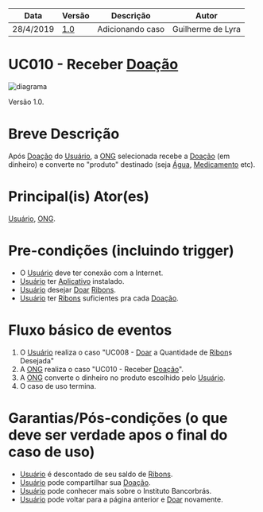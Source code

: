 | Data       | Versão  | Descrição       | Autor            |
| ---------- | ------- | --------------- | ---------------- |
| 28/4/2019 | [1.0](https://github.com/requisitos-2019-1/Ribon/commit/05339bf4c968ee9e9daebe6ffcdd1aa92436240d#diff-aa46673e1e292aca8f1befdc2165a503) | Adicionando caso | Guilherme de Lyra |


# UC010 - Receber [Doação](https://github.com/requisitos-2019-1/Ribon/blob/master/Modelagem%20de%20Requisitos/Lexicos/Doação.md)


![diagrama]([Doar](https://github.com/requisitos-2019-1/Ribon/blob/master/Modelagem%20de%20Requisitos/Lexicos/Doar.md)_Ribons.png)

Versão 1.0.

# Breve Descrição
Após [Doação](https://github.com/requisitos-2019-1/Ribon/blob/master/Modelagem%20de%20Requisitos/Lexicos/Doação.md) do [Usuário](https://github.com/requisitos-2019-1/Ribon/blob/master/Modelagem%20de%20Requisitos/Lexicos/Usuário.md), a [ONG](https://github.com/requisitos-2019-1/Ribon/blob/master/Modelagem%20de%20Requisitos/Lexicos/Ong.md) selecionada recebe a [Doação](https://github.com/requisitos-2019-1/Ribon/blob/master/Modelagem%20de%20Requisitos/Lexicos/Doação.md) (em dinheiro) e converte no "produto" destinado (seja [Água](https://github.com/requisitos-2019-1/Ribon/blob/master/Modelagem%20de%20Requisitos/Lexicos/Agua_potavel.md), [Medicamento](https://github.com/requisitos-2019-1/Ribon/blob/master/Modelagem%20de%20Requisitos/Lexicos/Medicamentos.md) etc).  

# Principal(is) Ator(es)
[Usuário](https://github.com/requisitos-2019-1/Ribon/blob/master/Modelagem%20de%20Requisitos/Lexicos/Usuário.md), [ONG](https://github.com/requisitos-2019-1/Ribon/blob/master/Modelagem%20de%20Requisitos/Lexicos/Ong.md).

# Pre-condições (incluindo trigger)
- O [Usuário](https://github.com/requisitos-2019-1/Ribon/blob/master/Modelagem%20de%20Requisitos/Lexicos/Usuário.md) deve ter conexão com a Internet.
- [Usuário](https://github.com/requisitos-2019-1/Ribon/blob/master/Modelagem%20de%20Requisitos/Lexicos/Usuário.md) ter [Aplicativo](https://github.com/requisitos-2019-1/Ribon/blob/master/Modelagem%20de%20Requisitos/Lexicos/Aplicativo.md) instalado.
- [Usuário](https://github.com/requisitos-2019-1/Ribon/blob/master/Modelagem%20de%20Requisitos/Lexicos/Usuário.md) desejar [Doar](https://github.com/requisitos-2019-1/Ribon/blob/master/Modelagem%20de%20Requisitos/Lexicos/Doar.md) [Ribons](https://github.com/requisitos-2019-1/Ribon/blob/master/Modelagem%20de%20Requisitos/Lexicos/Ribon.md).
- [Usuário](https://github.com/requisitos-2019-1/Ribon/blob/master/Modelagem%20de%20Requisitos/Lexicos/Usuário.md) ter [Ribons](https://github.com/requisitos-2019-1/Ribon/blob/master/Modelagem%20de%20Requisitos/Lexicos/Ribon.md) suficientes pra cada [Doação](https://github.com/requisitos-2019-1/Ribon/blob/master/Modelagem%20de%20Requisitos/Lexicos/Doação.md).

# Fluxo básico de eventos
1. O [Usuário](https://github.com/requisitos-2019-1/Ribon/blob/master/Modelagem%20de%20Requisitos/Lexicos/Usuário.md) realiza o caso "UC008 - [Doar](https://github.com/requisitos-2019-1/Ribon/blob/master/Modelagem%20de%20Requisitos/Lexicos/Doar.md) a Quantidade de [Ribon](https://github.com/requisitos-2019-1/Ribon/blob/master/Modelagem%20de%20Requisitos/Lexicos/Ribon.md)s Desejada"
1. A [ONG](https://github.com/requisitos-2019-1/Ribon/blob/master/Modelagem%20de%20Requisitos/Lexicos/Ong.md) realiza o caso "UC010 - Receber [Doação](https://github.com/requisitos-2019-1/Ribon/blob/master/Modelagem%20de%20Requisitos/Lexicos/Doação.md)".
1. A [ONG](https://github.com/requisitos-2019-1/Ribon/blob/master/Modelagem%20de%20Requisitos/Lexicos/Ong.md) converte o dinheiro no produto escolhido pelo [Usuário](https://github.com/requisitos-2019-1/Ribon/blob/master/Modelagem%20de%20Requisitos/Lexicos/Usuário.md).
1. O caso de uso termina.

# Garantias/Pós-condições (o que deve ser verdade apos o final do caso de uso)
- [Usuário](https://github.com/requisitos-2019-1/Ribon/blob/master/Modelagem%20de%20Requisitos/Lexicos/Usuário.md) é descontado de seu saldo de [Ribons](https://github.com/requisitos-2019-1/Ribon/blob/master/Modelagem%20de%20Requisitos/Lexicos/Ribon.md).
- [Usuário](https://github.com/requisitos-2019-1/Ribon/blob/master/Modelagem%20de%20Requisitos/Lexicos/Usuário.md) pode compartilhar sua [Doação](https://github.com/requisitos-2019-1/Ribon/blob/master/Modelagem%20de%20Requisitos/Lexicos/Doação.md).
- [Usuário](https://github.com/requisitos-2019-1/Ribon/blob/master/Modelagem%20de%20Requisitos/Lexicos/Usuário.md) pode conhecer mais sobre o Instituto Bancorbrás.
- [Usuário](https://github.com/requisitos-2019-1/Ribon/blob/master/Modelagem%20de%20Requisitos/Lexicos/Usuário.md) pode voltar para a página anterior e [Doar](https://github.com/requisitos-2019-1/Ribon/blob/master/Modelagem%20de%20Requisitos/Lexicos/Doar.md) novamente.
